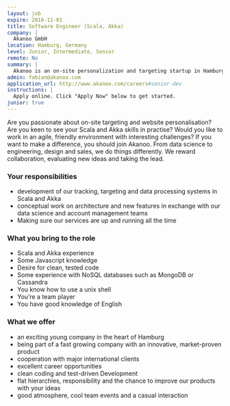 ```yaml
---
layout: job
expire: 2016-11-01
title: Software Engineer (Scala, Akka)
company: |
  Akanoo GmbH
location: Hamburg, Germany
level: Junior, Intermediate, Senior
remote: No
summary: |
  Akanoo is an on-site personalization and targeting startup in Hamburg, Germany looking for talented and enthusiastic Scala / Akka engineers to join our team. We're building a technology that track website interactions and targets visitors while they are on the website to convert them into happy customers. Our whole software architecture is built upon Akka (and Spark).
admin: fabian@akanoo.com
application_url: http://www.akanoo.com/careers#senior-dev
instructions: |
  Apply online. Click "Apply Now" below to get started.
junior: true
---
```


<!-- break -->

Are you passionate about on-site targeting and website personalisation? Are you keen to see your Scala 
and Akka skills in practise? Would you like to work in an agile, friendly environment with interesting challenges? 
If you want to make a difference, you should join Akanoo. From data science to engineering, design and sales, 
we do things differently. We reward collaboration, evaluating new ideas and taking the lead.

### Your responsibilities

- development of our tracking, targeting and data processing systems in Scala and Akka
- conceptual work on architecture and new features in exchange with our data science and account management teams
- Making sure our services are up and running all the time

### What you bring to the role

- Scala and Akka experience
- Some Javascript knowledge
- Desire for clean, tested code
- Some experience with NoSQL databases such as MongoDB or Cassandra
- You know how to use a unix shell
- You’re a team player
- You have good knowledge of English

### What we offer

- an exciting young company in the heart of Hamburg
- being part of a fast growing company with an innovative, market-proven product
- cooperation with major international clients
- excellent career opportunities
- clean coding and test-driven Development
- flat hierarchies, responsibility and the chance to improve our products with your ideas
- good atmosphere, cool team events and a casual interaction

